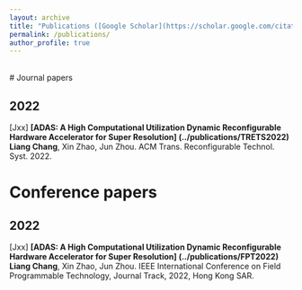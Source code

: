 ```yaml
---
layout: archive
title: "Publications ([Google Scholar](https://scholar.google.com/citations?user=5pWnfJcAAAAJ))"
permalink: /publications/
author_profile: true
---
```


<br>
# Journal papers

## 2022

[Jxx] <b>[ADAS: A High Computational Utilization Dynamic Reconfigurable Hardware Accelerator for Super Resolution] (../publications/TRETS2022)</b><br>
<b>Liang Chang</b>, Xin Zhao, Jun Zhou. 
ACM Trans. Reconfigurable Technol. Syst. 2022. 

# Conference papers

## 2022
[Jxx] <b>[ADAS: A High Computational Utilization Dynamic Reconfigurable Hardware Accelerator for Super Resolution] (../publications/FPT2022)</b><br>
<b>Liang Chang</b>, Xin Zhao, Jun Zhou. 
IEEE International Conference on Field Programmable Technology, Journal Track, 2022, Hong Kong SAR. 
